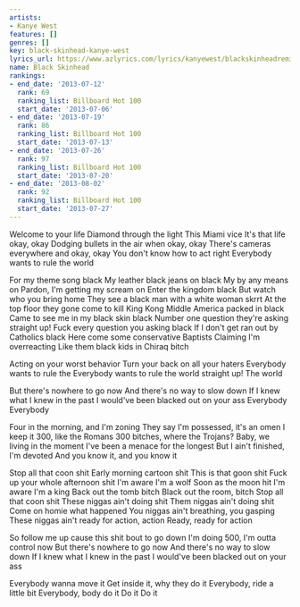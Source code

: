 ```yaml
---
artists:
- Kanye West
features: []
genres: []
key: black-skinhead-kanye-west
lyrics_url: https://www.azlyrics.com/lyrics/kanyewest/blackskinheadremix.html
name: Black Skinhead
rankings:
- end_date: '2013-07-12'
  rank: 69
  ranking_list: Billboard Hot 100
  start_date: '2013-07-06'
- end_date: '2013-07-19'
  rank: 86
  ranking_list: Billboard Hot 100
  start_date: '2013-07-13'
- end_date: '2013-07-26'
  rank: 97
  ranking_list: Billboard Hot 100
  start_date: '2013-07-20'
- end_date: '2013-08-02'
  rank: 92
  ranking_list: Billboard Hot 100
  start_date: '2013-07-27'
---
```



Welcome to your life
Diamond through the light
This Miami vice
It's that life okay, okay
Dodging bullets in the air when okay, okay
There's cameras everywhere and okay, okay
You don't know how to act right
Everybody wants to rule the world


For my theme song black
My leather black jeans on black
My by any means on
Pardon, I'm getting my scream on
Enter the kingdom black
But watch who you bring home
They see a black man with a white woman skrrt
At the top floor they gone come to kill King Kong
Middle America packed in black
Came to see me in my black skin black
Number one question they're asking straight up!
Fuck every question you asking black
If I don't get ran out by Catholics black
Here come some conservative Baptists
Claiming I'm overreacting
Like them black kids in Chiraq bitch


Acting on your worst behavior
Turn your back on all your haters
Everybody wants to rule the
Everybody wants to rule the world straight up!
The world


But there's nowhere to go now
And there's no way to slow down
If I knew what I knew in the past
I would've been blacked out on your ass
Everybody
Everybody


Four in the morning, and I'm zoning
They say I'm possessed, it's an omen
I keep it 300, like the Romans
300 bitches, where the Trojans?
Baby, we living in the moment
I've been a menace for the longest
But I ain't finished, I'm devoted
And you know it, and you know it


Stop all that coon shit
Early morning cartoon shit
This is that goon shit
Fuck up your whole afternoon shit
I'm aware I'm a wolf
Soon as the moon hit
I'm aware I'm a king
Back out the tomb bitch
Black out the room, bitch
Stop all that coon shit
These niggas ain't doing shit
Them niggas ain't doing shit
Come on homie what happened
You niggas ain't breathing, you gasping
These niggas ain't ready for action, action
Ready, ready for action




So follow me up cause this shit bout to go down
I'm doing 500, I'm outta control now
But there's nowhere to go now
And there's no way to slow down
If I knew what I knew in the past
I would've been blacked out on your ass


Everybody wanna move it
Get inside it, why they do it
Everybody, ride a little bit
Everybody, body do it
Do it
Do it



